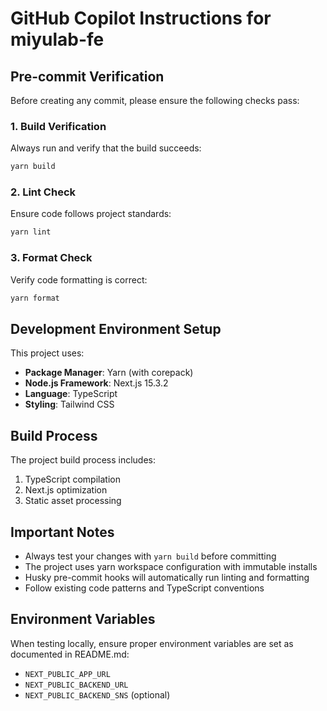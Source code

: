 # GitHub Copilot Instructions for miyulab-fe

## Pre-commit Verification

Before creating any commit, please ensure the following checks pass:

### 1. Build Verification
Always run and verify that the build succeeds:
```bash
yarn build
```

### 2. Lint Check
Ensure code follows project standards:
```bash
yarn lint
```

### 3. Format Check
Verify code formatting is correct:
```bash
yarn format
```

## Development Environment Setup

This project uses:
- **Package Manager**: Yarn (with corepack)
- **Node.js Framework**: Next.js 15.3.2
- **Language**: TypeScript
- **Styling**: Tailwind CSS

## Build Process

The project build process includes:
1. TypeScript compilation
2. Next.js optimization
3. Static asset processing

## Important Notes

- Always test your changes with `yarn build` before committing
- The project uses yarn workspace configuration with immutable installs
- Husky pre-commit hooks will automatically run linting and formatting
- Follow existing code patterns and TypeScript conventions

## Environment Variables

When testing locally, ensure proper environment variables are set as documented in README.md:
- `NEXT_PUBLIC_APP_URL`
- `NEXT_PUBLIC_BACKEND_URL`
- `NEXT_PUBLIC_BACKEND_SNS` (optional)